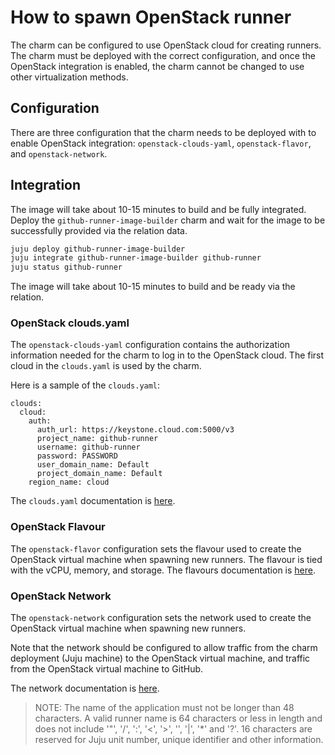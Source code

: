# How to spawn OpenStack runner

The charm can be configured to use OpenStack cloud for creating runners.
The charm must be deployed with the correct configuration, and once the OpenStack integration is
enabled, the charm cannot be changed to use other virtualization methods.

## Configuration

There are three configuration that the charm needs to be deployed with to enable OpenStack integration: `openstack-clouds-yaml`, `openstack-flavor`, and `openstack-network`.

## Integration

The image will take about 10-15 minutes to build and be fully integrated. Deploy the
`github-runner-image-builder` charm and wait for the image to be successfully provided via the
relation data.

```bash
juju deploy github-runner-image-builder
juju integrate github-runner-image-builder github-runner
juju status github-runner
```

The image will take about 10-15 minutes to build and be ready via the relation.

### OpenStack clouds.yaml

The `openstack-clouds-yaml` configuration contains the authorization information needed for the charm to log in to the OpenStack cloud.
The first cloud in the `clouds.yaml` is used by the charm.

Here is a sample of the `clouds.yaml`:

```
clouds:
  cloud:
    auth:
      auth_url: https://keystone.cloud.com:5000/v3
      project_name: github-runner
      username: github-runner
      password: PASSWORD
      user_domain_name: Default
      project_domain_name: Default
    region_name: cloud
```

The `clouds.yaml` documentation is [here](https://docs.openstack.org/python-openstackclient/pike/configuration/index.html#clouds-yaml).

### OpenStack Flavour

The `openstack-flavor` configuration sets the flavour used to create the OpenStack virtual machine when spawning new runners.
The flavour is tied with the vCPU, memory, and storage.
The flavours documentation is [here](https://docs.openstack.org/nova/rocky/user/flavors.html).

### OpenStack Network

The `openstack-network` configuration sets the network used to create the OpenStack virtual machine when spawning new runners.

Note that the network should be configured to allow traffic from the charm deployment (Juju machine) to the OpenStack virtual machine, and traffic from the OpenStack virtual machine to GitHub.

The network documentation is [here](https://docs.openstack.org/neutron/latest/admin/intro-os-networking.html).

> NOTE: The name of the application must not be longer than 48 characters. A valid runner name is 64 characters or less in length and does not include '"', '/', ':',
'<', '>', '\', '|', '*' and '?'. 16 characters are reserved for Juju unit number, unique identifier and other information.
